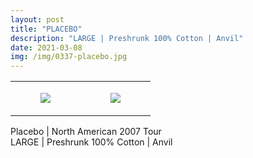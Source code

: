 ```yaml
---
layout: post
title: "PLACEBO"
description: "LARGE | Preshrunk 100% Cotton | Anvil"
date: 2021-03-08
img: /img/0337-placebo.jpg
---
```




<table style="width:100%;"><tr><td style="vertical-align:top;">
      <figure class="tmblr-full" data-orig-height="2048" data-orig-width="1365" data-orig-src="https://concertshirts.netlify.app/shirts/0337/0337-01.jpg"><img src="https://64.media.tumblr.com/e153c0af2a40b45b5da1a89f9a8ba25a/a2848bbb5f5f8fd7-25/s540x810/ae67ee99a242b1662ca8acd21dd1259b2a39aa66.jpg" data-orig-height="2048" data-orig-width="1365" data-orig-src="https://concertshirts.netlify.app/shirts/0337/0337-01.jpg"/></figure></td>
    <td style="vertical-align:top;">
      <figure class="tmblr-full" data-orig-height="2048" data-orig-width="1365" data-orig-src="https://concertshirts.netlify.app/shirts/0337/0337-02.jpg"><img src="https://64.media.tumblr.com/9c3f060458a7ca355c411c94c746ab61/a2848bbb5f5f8fd7-bc/s540x810/f4e39dbf6a379412f6eb0bca7f60f36e5950bc21.jpg" data-orig-height="2048" data-orig-width="1365" data-orig-src="https://concertshirts.netlify.app/shirts/0337/0337-02.jpg"/></figure></td>
  </tr></table><p>
  Placebo | North American 2007 Tour<br/>LARGE | Preshrunk 100% Cotton | Anvil
</p>
